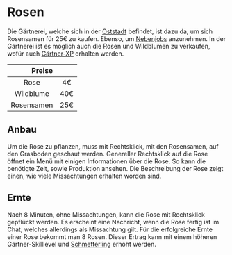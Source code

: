 # Rosen

Die Gärtnerei, welche sich in der [Oststadt](../../pages/gebiete/oststadt.md) befindet, ist dazu da, um sich Rosensamen für 25€ zu kaufen. Ebenso, um [Nebenjobs](../../pages/nebenjobs/nebenjobs.md) anzunehmen. In der Gärtnerei ist es möglich auch die Rosen und Wildblumen zu verkaufen, wofür auch [Gärtner-XP](../../pages/skills/gärtner.md) erhalten werden.

<table>
  <thead>
    <tr>
      <th colspan=2 align="center">Preise</th>
    </tr>
  </thead>
  <tbody>
    <tr>
      <td align="center">Rose</td>
      <td align="center"> 4€ </td>
    </tr>
    <tr>
      <td align="center">Wildblume</td>
      <td align="center"> 40€ </td>
    </tr>
    <tr>
      <td align="center">Rosensamen</td>
      <td align="center"> 25€ </td>
    </tr>
  </tbody>
</table>

## Anbau
Um die Rose zu pflanzen, muss mit Rechtsklick, mit den Rosensamen, auf den Grasboden geschaut werden. Genereller Rechtsklick auf die Rose öffnet ein Menü mit einigen Informationen über die Rose. So kann die benötigte Zeit, sowie Produktion ansehen. Die Beschreibung der Rose zeigt einen, wie viele Missachtungen erhalten worden sind.

## Ernte
Nach 8 Minuten, ohne Missachtungen, kann die Rose mit Rechtsklick gepflückt werden. Es erscheint eine Nachricht, wenn die Rose fertig ist im Chat, welches allerdings als Missachtung gilt. Für die erfolgreiche Ernte einer Rose bekommt man 8 Rosen. Dieser Ertrag kann mit einem höheren Gärtner-Skilllevel und [Schmetterling](../../pages/pets/schmetterling.md) erhöht werden.

